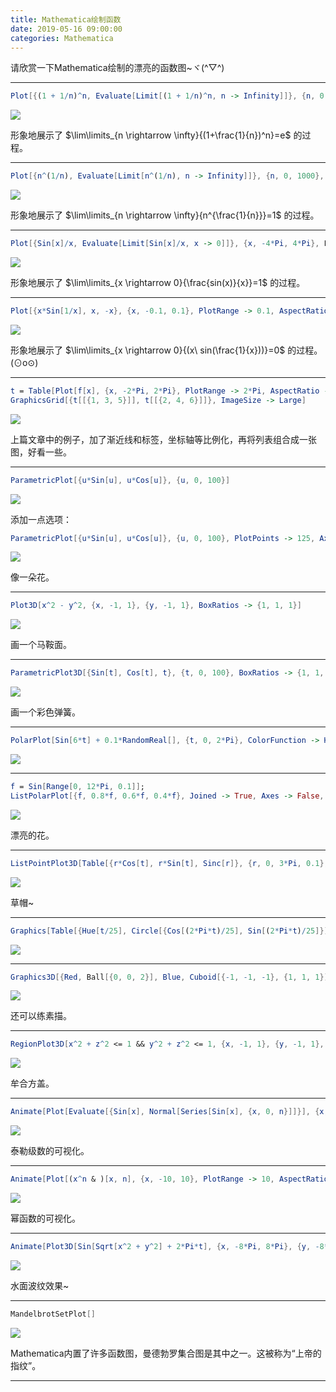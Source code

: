 ```yaml
---
title: Mathematica绘制函数
date: 2019-05-16 09:00:00
categories: Mathematica
---
```


请欣赏一下Mathematica绘制的漂亮的函数图\~ヾ(^▽^)

---

```mathematica
Plot[{(1 + 1/n)^n, Evaluate[Limit[(1 + 1/n)^n, n -> Infinity]]}, {n, 0, 100}, PlotLegends -> "Expressions"]
```

![](Mathematica绘制函数/1.png)

形象地展示了 $\lim\limits_{n \rightarrow \infty}{(1+\frac{1}{n})^n}=e$ 的过程。

---

```mathematica
Plot[{n^(1/n), Evaluate[Limit[n^(1/n), n -> Infinity]]}, {n, 0, 1000}, PlotLegends -> "Expressions"]
```

![](Mathematica绘制函数/2.png)

形象地展示了 $\lim\limits_{n \rightarrow \infty}{n^{\frac{1}{n}}}=1$ 的过程。

---

```mathematica
Plot[{Sin[x]/x, Evaluate[Limit[Sin[x]/x, x -> 0]]}, {x, -4*Pi, 4*Pi}, PlotLegends -> "Expressions"]
```

![](Mathematica绘制函数/3.png)

形象地展示了 $\lim\limits_{x \rightarrow 0}{\frac{sin(x)}{x}}=1$ 的过程。

---

```mathematica
Plot[{x*Sin[1/x], x, -x}, {x, -0.1, 0.1}, PlotRange -> 0.1, AspectRatio -> 1, Filling -> Axis]
```

![](Mathematica绘制函数/4.png)

形象地展示了 $\lim\limits_{x \rightarrow 0}{(x\ sin(\frac{1}{x}))}=0$ 的过程。(⊙o⊙)

---

```mathematica
t = Table[Plot[f[x], {x, -2*Pi, 2*Pi}, PlotRange -> 2*Pi, AspectRatio -> 1, ExclusionsStyle -> Dashed, PlotLabel -> f], {f, {Sin, Cos, Tan, Cot, Sec, Csc}}]; 
GraphicsGrid[{t[[{1, 3, 5}]], t[[{2, 4, 6}]]}, ImageSize -> Large]
```

![](Mathematica绘制函数/5.png)

上篇文章中的例子，加了渐近线和标签，坐标轴等比例化，再将列表组合成一张图，好看一些。

---

```mathematica
ParametricPlot[{u*Sin[u], u*Cos[u]}, {u, 0, 100}]
```

![](Mathematica绘制函数/6.png)

添加一点选项：

```mathematica
ParametricPlot[{u*Sin[u], u*Cos[u]}, {u, 0, 100}, PlotPoints -> 125, Axes -> False, MaxRecursion -> 0, ColorFunction -> "Rainbow"]
```

![](Mathematica绘制函数/7.png)

像一朵花。

---

```mathematica
Plot3D[x^2 - y^2, {x, -1, 1}, {y, -1, 1}, BoxRatios -> {1, 1, 1}]
```

![](Mathematica绘制函数/8.png)

画一个马鞍面。

---

```mathematica
ParametricPlot3D[{Sin[t], Cos[t], t}, {t, 0, 100}, BoxRatios -> {1, 1, 1}, ColorFunction -> "Rainbow"]
```

![](Mathematica绘制函数/9.png)

画一个彩色弹簧。

---

```mathematica
PolarPlot[Sin[6*t] + 0.1*RandomReal[], {t, 0, 2*Pi}, ColorFunction -> Hue, Axes -> False]
```

![](Mathematica绘制函数/10.png)

---

```mathematica
f = Sin[Range[0, 12*Pi, 0.1]]; 
ListPolarPlot[{f, 0.8*f, 0.6*f, 0.4*f}, Joined -> True, Axes -> False, PlotStyle -> {Purple, Red, Orange, Yellow}]
```

![](Mathematica绘制函数/11.png)

漂亮的花。

---

```mathematica
ListPointPlot3D[Table[{r*Cos[t], r*Sin[t], Sinc[r]}, {r, 0, 3*Pi, 0.1}, {t, 0, 2*Pi, 0.1}], Boxed -> False, Axes -> False]
```

![](Mathematica绘制函数/12.png)

草帽~

---

```mathematica
Graphics[Table[{Hue[t/25], Circle[{Cos[(2*Pi*t)/25], Sin[(2*Pi*t)/25]}]}, {t, 25}]]
```

![](Mathematica绘制函数/13.png)

---

```mathematica
Graphics3D[{Red, Ball[{0, 0, 2}], Blue, Cuboid[{-1, -1, -1}, {1, 1, 1}]}, Boxed -> False]
```

![](Mathematica绘制函数/14.png)

还可以练素描。

---

```mathematica
RegionPlot3D[x^2 + z^2 <= 1 && y^2 + z^2 <= 1, {x, -1, 1}, {y, -1, 1}, {z, -1, 1}, PlotPoints -> 40, Mesh -> None, Boxed -> False]
```

![](Mathematica绘制函数/15.png)

牟合方盖。

---

```mathematica
Animate[Plot[Evaluate[{Sin[x], Normal[Series[Sin[x], {x, 0, n}]]}], {x, -5, 5}, PlotRange -> 5, AspectRatio -> 1, PlotLegends -> "Expressions"], {n, 1, 10, 2}]
```

![](Mathematica绘制函数/16.gif)

泰勒级数的可视化。

---

```mathematica
Animate[Plot[(x^n & )[x, n], {x, -10, 10}, PlotRange -> 10, AspectRatio -> 1], {n, -5, 5, 0.1}]
```

![](Mathematica绘制函数/17.gif)

幂函数的可视化。

---

```mathematica
Animate[Plot3D[Sin[Sqrt[x^2 + y^2] + 2*Pi*t], {x, -8*Pi, 8*Pi}, {y, -8*Pi, 8*Pi}, PlotRange -> 10, PlotPoints -> 50, AspectRatio -> 1, Boxed -> False, Mesh -> None, Axes -> False], {t, 0, 2}]
```

![](Mathematica绘制函数/18.gif)

水面波纹效果~

---

```mathematica
MandelbrotSetPlot[]
```

![](Mathematica绘制函数/19.png)

Mathematica内置了许多函数图，曼德勃罗集合图是其中之一。这被称为“上帝的指纹”。

---
